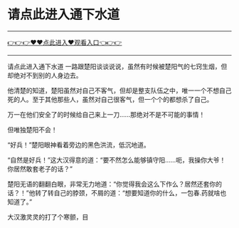 # 请点此进入通下水道

<hr/> <a href="https://github.com/nemmp/jaok/issues/2">👉👉👉♥♥点此进入♥观看入口👈👉👉</a><hr/>

请点此进入通下水道
一路跟楚阳谈谈说说，虽然有时候被楚阳气的七窍生烟，但却绝对不到别的人身边去。

他清楚的知道，楚阳虽然对自己不客气，但却是整支队伍之中，唯一一个不想自己死的人。至于其他那些人，虽然对自己很客气，但一个个的都想杀了自己。

万一在他们安全了的时候给自己来上一刀……那绝对不是不可能的事情！

但唯独楚阳不会！

“好兵！”楚阳眼神看着旁边的黑色洪流，低沉地道。

“自然是好兵！”这大汉得意的道：“要不然怎么能够镇守阳……呃，我操你大爷！你居然敢套老子的话？”

楚阳无语的翻翻白眼，非常无力地道：“你觉得我会这么下作么？居然还套你的话？！”他转了转自己的脖颈，不屑的道：“想要知道你的什么，一包春.药就啥也知道了。”

大汉激灵灵的打了个寒颤，目

